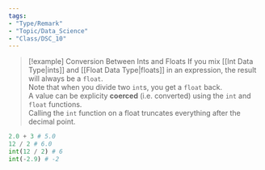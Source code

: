 ```yaml
---
tags:
- "Type/Remark"
- "Topic/Data_Science"
- "Class/DSC_10"
---
```


> [!example] Conversion Between Ints and Floats
> If you mix [[Int Data Type|ints]] and [[Float Data Type|floats]] in an expression, the result will always be a `float`.  
> Note that when you divide two `int`s, you get a `float` back.  
> A value can be explicity **coerced** (i.e. converted) using the `int` and `float` functions.  
> Calling the `int` function on a float truncates everything after the decimal point.  

```python
2.0 + 3 # 5.0
12 / 2 # 6.0
int(12 / 2) # 6
int(-2.9) # -2
```
